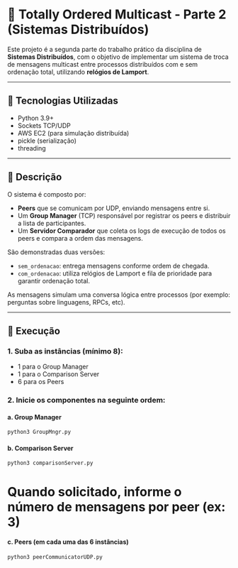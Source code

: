 # 📡 Totally Ordered Multicast - Parte 2 (Sistemas Distribuídos)

Este projeto é a segunda parte do trabalho prático da disciplina de **Sistemas Distribuídos**, com o objetivo de implementar um sistema de troca de mensagens multicast entre processos distribuídos com e sem ordenação total, utilizando **relógios de Lamport**.

---

## 🔧 Tecnologias Utilizadas

- Python 3.9+
- Sockets TCP/UDP
- AWS EC2 (para simulação distribuída)
- pickle (serialização)
- threading

---

## 🧠 Descrição

O sistema é composto por:

- **Peers** que se comunicam por UDP, enviando mensagens entre si.
- Um **Group Manager** (TCP) responsável por registrar os peers e distribuir a lista de participantes.
- Um **Servidor Comparador** que coleta os logs de execução de todos os peers e compara a ordem das mensagens.

São demonstradas duas versões:

- `sem_ordenacao`: entrega mensagens conforme ordem de chegada.
- `com_ordenacao`: utiliza relógios de Lamport e fila de prioridade para garantir ordenação total.

As mensagens simulam uma conversa lógica entre processos (por exemplo: perguntas sobre linguagens, RPCs, etc).

---

## 🚀 Execução

### 1. Suba as instâncias (mínimo 8):
- 1 para o Group Manager
- 1 para o Comparison Server
- 6 para os Peers

### 2. Inicie os componentes na seguinte ordem:

#### a. Group Manager
```bash
python3 GroupMngr.py
```
#### b. Comparison Server
```bash
python3 comparisonServer.py
```
# Quando solicitado, informe o número de mensagens por peer (ex: 3)

#### c. Peers (em cada uma das 6 instâncias)
```bash
python3 peerCommunicatorUDP.py
```
